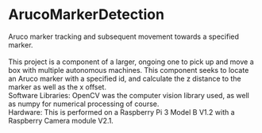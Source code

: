 # ArucoMarkerDetection

Aruco marker tracking and subsequent movement towards a specified marker.
<br /> <br />
This project is a component of a larger, ongoing one to pick up and move a box with multiple autonomous machines.
This component seeks to locate an Aruco marker with a specified id, and calculate the z distance to the marker as well as the x offset.
<br />
Software Libraries: OpenCV was the computer vision library used, as well as numpy for numerical processing of course.
<br />
Hardware: This is performed on a Raspberry Pi 3 Model B V1.2 with a Raspberry Camera module V2.1.
